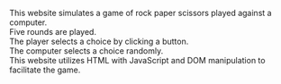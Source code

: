 This website simulates a game of rock paper scissors played against a computer.  
Five rounds are played.  
The player selects a choice by clicking a button.  
The computer selects a choice randomly.  
This website utilizes HTML with JavaScript and DOM manipulation to facilitate the game.